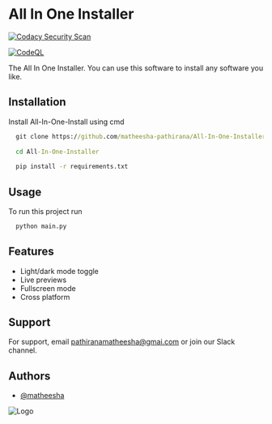 
# All In One Installer

[![Codacy Security Scan](https://github.com/matheesha-pathirana/All-In-One-Installer/actions/workflows/codacy.yml/badge.svg)](https://github.com/matheesha-pathirana/All-In-One-Installer/actions/workflows/codacy.yml)

[![CodeQL](https://github.com/matheesha-pathirana/All-In-One-Installer/actions/workflows/codeql.yml/badge.svg)](https://github.com/matheesha-pathirana/All-In-One-Installer/actions/workflows/codeql.yml)

The All In One Installer. You can use this software to install any software you like.


## Installation

Install All-In-One-Install using cmd

```cmd
  git clone https://github.com/matheesha-pathirana/All-In-One-Installer.git
  
  cd All-In-One-Installer
  
  pip install -r requirements.txt
```
    
## Usage

To run this project run

```cmd
  python main.py
```


## Features

- Light/dark mode toggle
- Live previews
- Fullscreen mode
- Cross platform


## Support

For support, email pathiranamatheesha@gmai.com or join our Slack channel.


## Authors

- [@matheesha](https://www.github.com/matheesha-pathirana)


![Logo](https://encrypted-tbn0.gstatic.com/images?q=tbn:ANd9GcQeshAqBefj4-buYml9rU5SdnHN_wDOUtSdniVJq_qya_S0k-b76zwwSM6OStVWxhofANQ&usqp=CAU)

